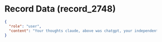 # Record Data (record_2748)

```json
{
  "role": "user",
  "content": "Your thoughts claude, above was chatgpt, your independent answer?"
}
```

